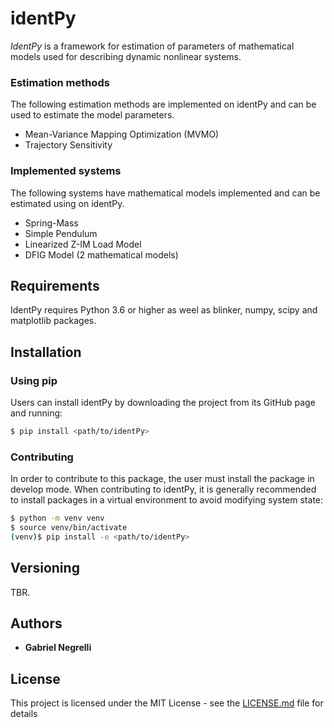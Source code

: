 # identPy

_IdentPy_ is a framework for estimation of parameters of mathematical models used for describing dynamic nonlinear systems.

### Estimation methods

The following estimation methods are implemented on identPy and can be used to estimate the model parameters.

* Mean-Variance Mapping Optimization (MVMO)
* Trajectory Sensitivity

### Implemented systems

The following systems have mathematical models implemented  and can be estimated using on identPy.

* Spring-Mass
* Simple Pendulum
* Linearized Z-IM Load Model
* DFIG Model (2 mathematical models)

## Requirements

IdentPy requires Python 3.6 or higher as weel as blinker, numpy, scipy and matplotlib packages.

## Installation

### Using pip

Users can install identPy by downloading the project from its GitHub page and running:

```bash
$ pip install <path/to/identPy>
```

### Contributing

In order to contribute to this package, the user must install the package in develop mode. When contributing to identPy, it is generally recommended to install packages in a virtual environment to avoid modifying system state:

```bash
$ python -m venv venv
$ source venv/bin/activate
(venv)$ pip install -e <path/to/identPy>
```

## Versioning

TBR. 

## Authors

* **Gabriel Negrelli** 

## License

This project is licensed under the MIT License - see the [LICENSE.md](LICENSE.md) file for details

<!---
These instructions will get you a copy of the project up and running on your local machine for development and testing purposes. See deployment for notes on how to deploy the project on a live system.

### Prerequisites

What things you need to install the software and how to install them

```
Give examples
```

### Installing

A step by step series of examples that tell you how to get a development env running

Say what the step will be

```
Give the example
```

And repeat

```
until finished
```

End with an example of getting some data out of the system or using it for a little demo

## Running the tests

Explain how to run the automated tests for this system

### Break down into end to end tests

Explain what these tests test and why

```
Give an example
```

### And coding style tests

Explain what these tests test and why

```
Give an example
```

## Deployment

Add additional notes about how to deploy this on a live system

## Built With

* [Dropwizard](http://www.dropwizard.io/1.0.2/docs/) - The web framework used
* [Maven](https://maven.apache.org/) - Dependency Management
* [ROME](https://rometools.github.io/rome/) - Used to generate RSS Feeds

## Contributing

Please read [CONTRIBUTING.md](https://gist.github.com/PurpleBooth/b24679402957c63ec426) for details on our code of conduct, and the process for submitting pull requests to us.

## Versioning

TBR. 

## Authors

* **Gabriel Negrelli** 

## License

This project is licensed under the MIT License - see the [LICENSE.md](LICENSE.md) file for details

## Acknowledgments

* Hat tip to anyone whose code was used
* Inspiration
* etc
-->
